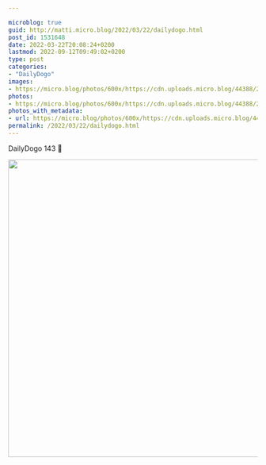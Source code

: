 ```yaml
---

microblog: true
guid: http://matti.micro.blog/2022/03/22/dailydogo.html
post_id: 1531648
date: 2022-03-22T20:08:24+0200
lastmod: 2022-09-12T09:49:02+0200
type: post
categories:
- "DailyDogo"
images:
- https://micro.blog/photos/600x/https://cdn.uploads.micro.blog/44388/2022/507d8deaba.jpg
photos:
- https://micro.blog/photos/600x/https://cdn.uploads.micro.blog/44388/2022/507d8deaba.jpg
photos_with_metadata:
- url: https://micro.blog/photos/600x/https://cdn.uploads.micro.blog/44388/2022/507d8deaba.jpg
permalink: /2022/03/22/dailydogo.html
---
```

DailyDogo 143 🐶

<img src="https://micro.blog/photos/600x/https://blog.martin-haehnel.de/uploads/2022/507d8deaba.jpg" width="600" height="600" alt="" />
